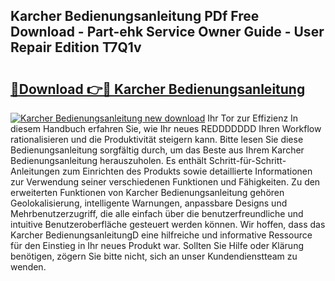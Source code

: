 ## Karcher Bedienungsanleitung PDf Free Download - Part-ehk Service Owner Guide - User Repair Edition T7Q1v

# <h2><a href="http://df67km.blite.top/?on=Karcher+Bedienungsanleitung">🔗Download 👉🔴 Karcher Bedienungsanleitung</a></h2>

[![Karcher Bedienungsanleitung new download](https://i.imgur.com/lujVjoI.png)](http://df67km.blite.top/?on=Karcher+Bedienungsanleitung)
Ihr Tor zur Effizienz In diesem Handbuch erfahren Sie, wie Ihr neues REDDDDDDD Ihren Workflow rationalisieren und die Produktivität steigern kann. Bitte lesen Sie diese Bedienungsanleitung sorgfältig durch, um das Beste aus Ihrem Karcher Bedienungsanleitung herauszuholen. Es enthält Schritt-für-Schritt-Anleitungen zum Einrichten des Produkts sowie detaillierte Informationen zur Verwendung seiner verschiedenen Funktionen und Fähigkeiten. Zu den erweiterten Funktionen von Karcher Bedienungsanleitung gehören Geolokalisierung, intelligente Warnungen, anpassbare Designs und Mehrbenutzerzugriff, die alle einfach über die benutzerfreundliche und intuitive Benutzeroberfläche gesteuert werden können. Wir hoffen, dass das Karcher BedienungsanleitungD eine hilfreiche und informative Ressource für den Einstieg in Ihr neues Produkt war. Sollten Sie Hilfe oder Klärung benötigen, zögern Sie bitte nicht, sich an unser Kundendienstteam zu wenden.
